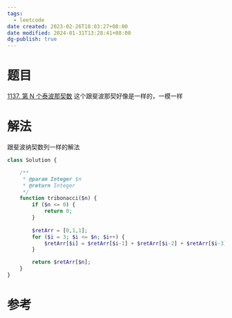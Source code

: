 ```yaml
---
tags:
  - leetcode
date created: 2023-02-26T18:03:27+08:00
date modified: 2024-01-31T13:28:41+08:00
dg-publish: true
---
```


# 题目

[1137. 第 N 个泰波那契数](https://leetcode-cn.com/problems/n-th-tribonacci-number/)
这个跟斐波那契好像是一样的，一模一样

# 解法

跟斐波纳契数列一样的解法

``` php
class Solution {

    /**
     * @param Integer $n
     * @return Integer
     */
    function tribonacci($n) {
        if ($n <= 0) {
            return 0;
        }
        
        $retArr = [0,1,1];
        for ($i = 3; $i <= $n; $i++) {
            $retArr[$i] = $retArr[$i-1] + $retArr[$i-2] + $retArr[$i-3];
        }

        return $retArr[$n];
    }
}
```

# 参考